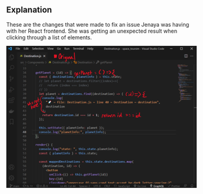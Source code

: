 ## Explanation
These are the changes that were made to fix an issue Jenaya was having with her React frontend. She was getting an unexpected result when clicking through a list of elements.

![Alt text](./jenaya_solution.png "screenshot of code solution for Jenaya's problem")
